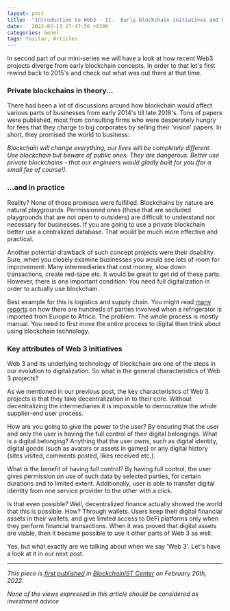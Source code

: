 ```yaml
---
layout: post
title:  "Introduction to Web3 - II-  Early blockchain initiatives and key attributes of Web3"
date:   2022-02-13 17:47:56 +0300
categories: Genel
tags: Yazılar, Articles
---
```



In second part of our mini-series we will have a look at how recent Web3 projects diverge from early blockchain concepts. In order to that let's first rewind back to 2015's and check out what was out there at that time. 

### Private blockchains in theory... 

There had been a lot of discussions around how blockchain would affect various parts of businesses from early 2014's till late 2018's. Tons of papers were published, most from consulting firms who were desperately hungry for fees that they charge to big corporates by selling their 'vision' papers. In short, they promised the world to business: 

*Blockchain will change everything, our lives will be completely different. Use blockchain but beware of public ones. They are dangerous. Better use private blockchains - that our engineers would gladly built for you (for a small fee of course!).*

### ...and in practice
Reality? None of those promises were fulfilled. Blockchains by nature are natural playgrounds. Permissioned ones (those that are secluded playgrounds that are not open to outsiders) are difficult to understand nor necessary for businesses. If you are going to use a private blockchain better use a centralized database. That would be much more effective and practical.

Another potential drawback of such concept projects were their doability. Sure, when you closely examine businesses you would see lots of room for improvement:  Many intermediaries that cost money, slow down transactions, create red-tape etc. It would be great to get rid of these parts. However, there is one important condition: You need full digitalization in order to actually use blockchain. 

Best example for this is logistics and supply chain. You might read [many reports](https://www.reuters.com/article/us-usa-blockchain-ibm-idUSKBN16D26Q) on how there are hundreds of parties involved when a refrigerator is imported from Europe to Africa. The problem: The whole process is mostly manual. You need to first move the entire process to digital then think about using blockchain technology. 

### Key attributes of Web 3 initiatives 

Web 3 and its underlying technology of blockchain are one of the steps in our evolution to digitalization. So what is the general characteristics of Web 3 projects?

As we mentioned in our previous post, the key characteristics of Web 3 projects is that they take decentralization in to their core. Without decentralizing the intermediaries it is impossible to democratize the whole supplier-end user process. 

How are you going to give the power to the user? By ensuring that the user and only the user is having the full control of their digital belongings. What is a digital belonging? Anything that the user owns, such as digital identity, digital goods (such as avatars or assets in games) or any digital history (sites visited, comments posted, likes received etc.). 

What is the benefit of having full control? By having full control, the user gives permission on use of such data by selected parties, for certain durations and to limited extent. Additionally, user is able to transfer digital identity from one service provider to the other with a click. 

Is that even possible? Well, decentralized finance actually showed the world that this is possible. How? Through wallets. Users keep their digital financial assets in their wallets, and give limited access to DeFi platforms only when they perform financial transactions. When it was proved that digital assets are viable, then it became possible to use it other parts of Web 3 as well. 

Yes, but what exactly are we talking about when we say 'Web 3'. Let's have a look at it in our next post. 


---
*This piece is [first published](https://medium.com/bcistcenter/introduction-to-web-3-i-da8be4a6606b) in [BlockchainIST Center](https://medium.com/blockchainist-center) on February 26th, 2022.*

*None of the views expressed in this article should be considered as investment advice*
